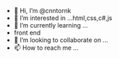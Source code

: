 - 👋 Hi, I’m @cnntornk
- 👀 I’m interested in ...html,css,c#,js
- 🌱 I’m currently learning ...
- front end 
- 💞️ I’m looking to collaborate on ...
- 📫 How to reach me ...

<!---
cnntornk/cnntornk is a ✨ special ✨ repository because its `README.md` (this file) appears on your GitHub profile.
You can click the Preview link to take a look at your changes.
--->
